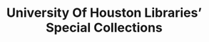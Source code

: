 ---
layout: repo
title: "University Of Houston Libraries’ Special Collections"
id: 16962
permalink: repos/16962/
---